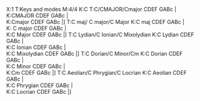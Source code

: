 X:1
T:Keys and modes
M:4/4
K:C
T:C/CMAJOR/Cmajor
CDEF GABc |\
K:CMAJOR
CDEF GABc |\
K:Cmajor
CDEF GABc |]
T:C maj/ C major/C Major
K:C maj
CDEF GABc |\
K: C major
CDEF GABc |\
K:C Major
CDEF GABc |]
T:C Lydian/C Ionian/C Mixolydian
K:C Lydian
CDEF GABc |\
K:C Ionian
CDEF GABc |\
K:C Mixolydian
CDEF GABc |]
T:C Dorian/C Minor/Cm
K:C Dorian
CDEF GABc |\
K:C Minor
CDEF GABc |\
K:Cm
CDEF GABc |]
T:C Aeolian/C Phrygian/C Locrian
K:C Aeolian
CDEF GABc |\
K:C Phrygian
CDEF GABc |\
K:C Locrian
CDEF GABc |]